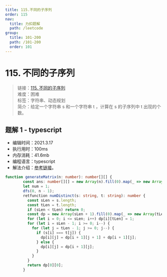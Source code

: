 ```yaml
---
title: 115.不同的子序列
order: 115
nav:
  title: 力扣题解
  path: /leetcode
group:
  title: 101-200
  path: /101-200
  order: 101
---
```


# 115. 不同的子序列

> 链接：[115. 不同的子序列](https://leetcode-cn.com/problems/distinct-subsequences/)  
> 难度：困难  
> 标签：字符串、动态规划  
> 简介：给定一个字符串 s 和一个字符串 t ，计算在 s 的子序列中 t 出现的个数。

## 题解 1 - typescript

- 编辑时间：2021.3.17
- 执行用时：100ms
- 内存消耗：41.6mb
- 编程语言：typescript
- 解法介绍：[参考链接](https://leetcode-cn.com/problems/distinct-subsequences/solution/bu-tong-de-zi-xu-lie-by-leetcode-solutio-urw3/)。

```typescript
function generateMatrix(n: number): number[][] {
        const ans: number[][] = new Array(n).fill(0).map(_ => new Array(n));
        let num = 1;
        dfs(0, n - 1);
        retfunction numDistinct(s: string, t: string): number {
          const sLen = s.length;
          const tLen = t.length;
          if (sLen < tLen) return 0;
          const dp = new Array(sLen + 1).fill(0).map(_ => new Array(tLen + 1).fill(0));
          for (let i = 0; i <= sLen; i++) dp[i][tLen] = 1;
          for (let i = sLen - 1; i >= 0; i--) {
            for (let j = tLen - 1; j >= 0; j--) {
              if (s[i] === t[j]) {
                dp[i][j] = dp[i + 1][j + 1] + dp[i + 1][j];
              } else {
                dp[i][j] = dp[i + 1][j];
              }
            }
          }
          return dp[0][0];
        }
```
